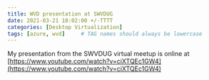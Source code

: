 ```yaml
---
title: WVD presentation at SWVDUG
date: 2021-03-21 18:02:00 +/-TTTT
categories: [Desktop Virtualization]
tags: [azure, wvd]     # TAG names should always be lowercase
---
```

My presentation from the SWVDUG virtual meetup is online at [https://www.youtube.com/watch?v=ciXTQEc1GW4](https://www.youtube.com/watch?v=ciXTQEc1GW4)



